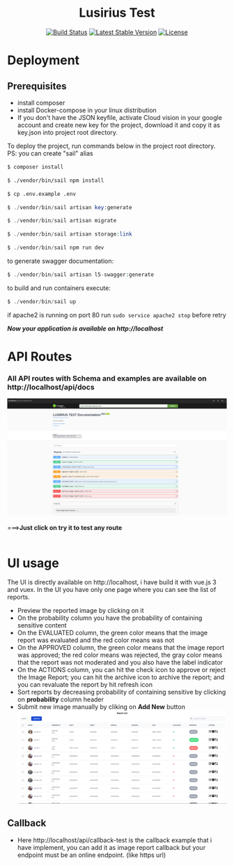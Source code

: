 <h1 align="center"><b>Lusirius Test</b></h1>

<p align="center">
<a href="https://travis-ci.org/laravel/framework"><img src="https://travis-ci.org/laravel/framework.svg" alt="Build Status"></a>
<a href="https://packagist.org/packages/laravel/framework"><img src="https://img.shields.io/packagist/v/laravel/framework" alt="Latest Stable Version"></a>
<a href="https://packagist.org/packages/laravel/framework"><img src="https://img.shields.io/packagist/l/laravel/framework" alt="License"></a>
</p>

# **Deployment**

## **Prerequisites**
- install composer
- install Docker-compose in your linux distribution
- If you don't have the JSON keyfile, activate Cloud vision in your google account and create new key for the project, download it and copy it as key.json into project root directory.

To deploy the project, run commands below in the project root directory.<br>
PS: you can create "sail" alias
```bash
$ composer install
```
```bash
$ ./vendor/bin/sail npm install
```
```bash
$ cp .env.example .env
```
```php
$ ./vendor/bin/sail artisan key:generate
```
```php
$ ./vendor/bin/sail artisan migrate
```
```php
$ ./vendor/bin/sail artisan storage:link
```
```php
$ ./vendor/bin/sail npm run dev
```
to generate swagger documentation:
```php
$ ./vendor/bin/sail artisan l5-swagger:generate
```
to build and run containers execute:
```php
$ ./vendor/bin/sail up
```
if apache2 is running on port 80 run ```sudo service apache2 stop``` before retry

**_Now your application is available on http://localhost_**
# **API Routes**
### All API routes with Schema and examples are available on http://localhost/api/docs
![API documentation](public/swagger2.png?raw=true "How API documentation is look")
<br>
<br>
===>**Just click on try it to test any route**
<br>
<br>

# **UI usage**
The UI is directly available on http://localhost, i have build it with vue.js 3 and vuex. In the UI you have only one page where you can see the list of reports. 
- Preview the reported image by clicking on it
- On the probability column you have the probability of containing sensitive content
- On the EVALUATED column, the green color means that the image report was evaluated and the red color means was not
- On the APPROVED column,  the green color means that the image report was approved; the red color means was rejected, the gray color means that the report was not moderated and you also have the label indicator
- On the ACTIONS column, you can hit the check icon to approve or reject the Image Report; you can hit the archive icon to archive the report; and you can revaluate the report by hit refresh icon
- Sort reports by decreasing probability of containing sensitive by clicking on **probability** column header
- Submit new image manually by cliking on **Add New** button
![Example Reports list](public/report-list-2.png?raw=true "Example Reports list sort by decreasing probability")

## Callback

- Here http://localhost/api/callback-test is the callback example that i have implement, you can add it as image report callback but your endpoint must be an online endpoint. (like https url)
